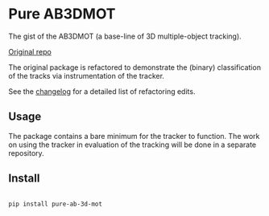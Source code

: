 # Pure AB3DMOT


The gist of the AB3DMOT (a base-line of 3D multiple-object tracking).

[Original repo](https://github.com/xinshuoweng/AB3DMOT)


The original package is refactored to demonstrate the (binary) classification of 
the tracks via instrumentation of the tracker.

See the [changelog](https://github.com/kovalp/pure-ab-3d-mot/CHANGELOG.md) for a detailed list of refactoring edits.

## Usage

The package contains a bare minimum for the tracker to function.
The work on using the tracker in evaluation of the tracking will be done 
in a separate repository.

## Install

```shell

pip install pure-ab-3d-mot
```




